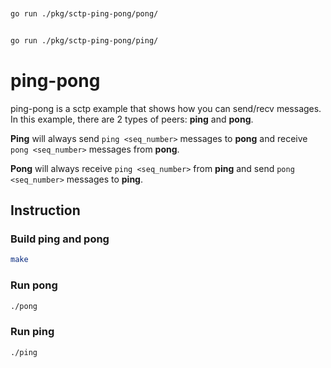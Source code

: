 


```bash


go run ./pkg/sctp-ping-pong/pong/


go run ./pkg/sctp-ping-pong/ping/


```




# ping-pong

ping-pong is a sctp example that shows how you can send/recv messages.
In this example, there are 2 types of peers: **ping** and **pong**.

**Ping** will always send `ping <seq_number>` messages to **pong** and receive `pong <seq_number>` messages from **pong**.

**Pong** will always receive `ping <seq_number>` from **ping** and send `pong <seq_number>` messages to **ping**.

## Instruction

### Build ping and pong

```sh
make
```

### Run pong

```sh
./pong
```


### Run ping

```sh
./ping
```
